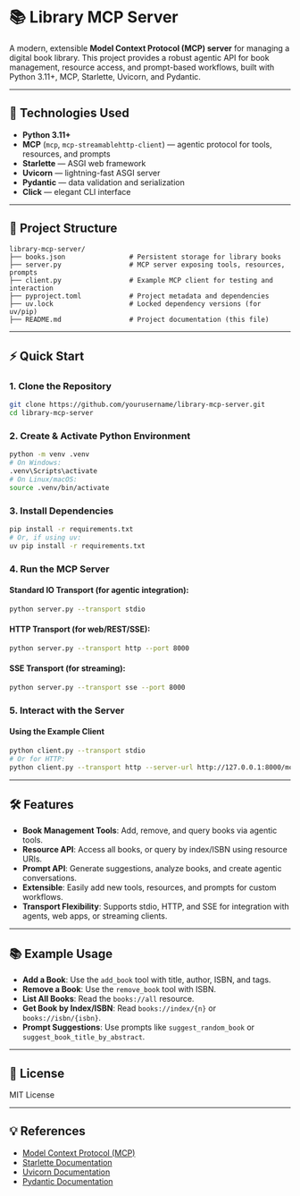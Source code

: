 # 📚 Library MCP Server

A modern, extensible **Model Context Protocol (MCP) server** for managing a digital book library. This project provides a robust agentic API for book management, resource access, and prompt-based workflows, built with Python 3.11+, MCP, Starlette, Uvicorn, and Pydantic.

---

## 🚀 Technologies Used

- **Python 3.11+**
- **MCP** (`mcp`, `mcp-streamablehttp-client`) — agentic protocol for tools, resources, and prompts
- **Starlette** — ASGI web framework
- **Uvicorn** — lightning-fast ASGI server
- **Pydantic** — data validation and serialization
- **Click** — elegant CLI interface

---

## 📁 Project Structure

```
library-mcp-server/
├── books.json                # Persistent storage for library books
├── server.py                 # MCP server exposing tools, resources, prompts
├── client.py                 # Example MCP client for testing and interaction
├── pyproject.toml            # Project metadata and dependencies
├── uv.lock                   # Locked dependency versions (for uv/pip)
├── README.md                 # Project documentation (this file)
```

---

## ⚡ Quick Start

### 1. Clone the Repository

```sh
git clone https://github.com/yourusername/library-mcp-server.git
cd library-mcp-server
```

### 2. Create & Activate Python Environment

```sh
python -m venv .venv
# On Windows:
.venv\Scripts\activate
# On Linux/macOS:
source .venv/bin/activate
```

### 3. Install Dependencies

```sh
pip install -r requirements.txt
# Or, if using uv:
uv pip install -r requirements.txt
```

### 4. Run the MCP Server

#### Standard IO Transport (for agentic integration):

```sh
python server.py --transport stdio
```

#### HTTP Transport (for web/REST/SSE):

```sh
python server.py --transport http --port 8000
```

#### SSE Transport (for streaming):

```sh
python server.py --transport sse --port 8000
```

### 5. Interact with the Server

#### Using the Example Client

```sh
python client.py --transport stdio
# Or for HTTP:
python client.py --transport http --server-url http://127.0.0.1:8000/mcp
```

---

## 🛠️ Features

- **Book Management Tools**: Add, remove, and query books via agentic tools.
- **Resource API**: Access all books, or query by index/ISBN using resource URIs.
- **Prompt API**: Generate suggestions, analyze books, and create agentic conversations.
- **Extensible**: Easily add new tools, resources, and prompts for custom workflows.
- **Transport Flexibility**: Supports stdio, HTTP, and SSE for integration with agents, web apps, or streaming clients.

---

## 📚 Example Usage

- **Add a Book**: Use the `add_book` tool with title, author, ISBN, and tags.
- **Remove a Book**: Use the `remove_book` tool with ISBN.
- **List All Books**: Read the `books://all` resource.
- **Get Book by Index/ISBN**: Read `books://index/{n}` or `books://isbn/{isbn}`.
- **Prompt Suggestions**: Use prompts like `suggest_random_book` or `suggest_book_title_by_abstract`.

---

## 📝 License

MIT License

---

## 💡 References

- [Model Context Protocol (MCP)](https://modelcontextprotocol.io/)
- [Starlette Documentation](https://www.starlette.io/)
- [Uvicorn Documentation](https://www.uvicorn.org/)
- [Pydantic Documentation](https://docs.pydantic.dev/)


